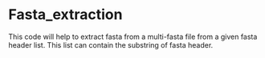 # Fasta_extraction
This code will help to extract fasta from a multi-fasta file from a given fasta header list. This list can contain the substring of fasta header. 
